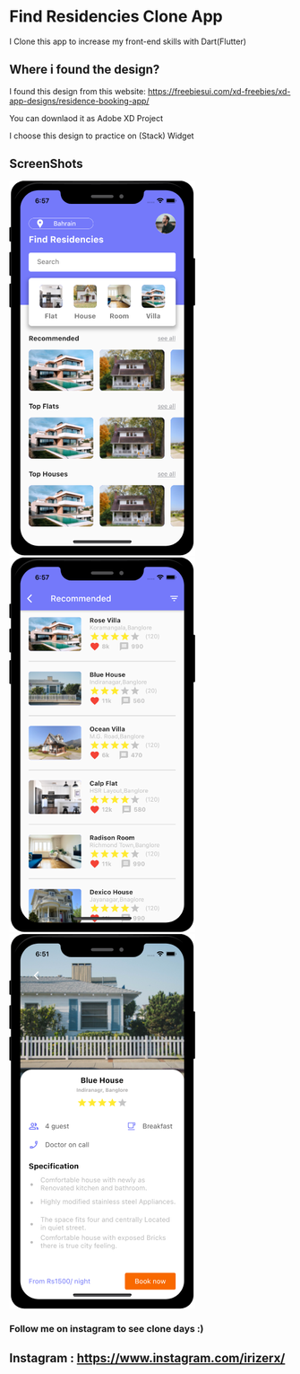 # Find Residencies Clone App

I Clone this app to increase my front-end skills with Dart(Flutter)

## Where i found the design?

I found this design from this website:
https://freebiesui.com/xd-freebies/xd-app-designs/residence-booking-app/

You can downlaod it as Adobe XD Project

I choose this design to practice on (Stack) Widget


## ScreenShots

![](screenshots/homepage.png)
![](screenshots/sectionpage.png)
![](screenshots/infopage.png)


### Follow me on instagram to see clone days :)

## Instagram : https://www.instagram.com/irizerx/


